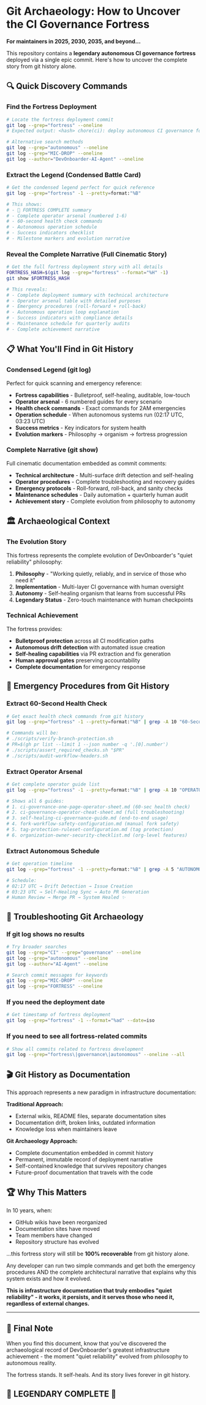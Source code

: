 # Git Archaeology: How to Uncover the CI Governance Fortress

**For maintainers in 2025, 2030, 2035, and beyond...**

This repository contains a **legendary autonomous CI governance fortress** deployed via a single epic commit. Here's how to uncover the complete story from git history alone.

## 🔍 Quick Discovery Commands

### Find the Fortress Deployment

```bash
# Locate the fortress deployment commit
git log --grep="fortress" --oneline
# Expected output: <hash> chore(ci): deploy autonomous CI governance fortress 🚀🔒

# Alternative search methods
git log --grep="autonomous" --oneline
git log --grep="MIC-DROP" --oneline
git log --author="DevOnboarder-AI-Agent" --oneline
```

### Extract the Legend (Condensed Battle Card)

```bash
# Get the condensed legend perfect for quick reference
git log --grep="fortress" -1 --pretty=format:"%B"

# This shows:
# - 🏰 FORTRESS COMPLETE summary
# - Complete operator arsenal (numbered 1-6)
# - 60-second health check commands
# - Autonomous operation schedule
# - Success indicators checklist
# - Milestone markers and evolution narrative
```

### Reveal the Complete Narrative (Full Cinematic Story)

```bash
# Get the full fortress deployment story with all details
FORTRESS_HASH=$(git log --grep="fortress" --format="%H" -1)
git show $FORTRESS_HASH

# This reveals:
# - Complete deployment summary with technical architecture
# - Operator arsenal table with detailed purposes
# - Emergency procedures (roll-forward + roll-back)
# - Autonomous operation loop explanation
# - Success indicators with compliance details
# - Maintenance schedule for quarterly audits
# - Complete achievement narrative
```

## 📋 What You'll Find in Git History

### Condensed Legend (git log)

Perfect for quick scanning and emergency reference:

- **Fortress capabilities** - Bulletproof, self-healing, auditable, low-touch
- **Operator arsenal** - 6 numbered guides for every scenario
- **Health check commands** - Exact commands for 2AM emergencies
- **Operation schedule** - When autonomous systems run (02:17 UTC, 03:23 UTC)
- **Success metrics** - Key indicators for system health
- **Evolution markers** - Philosophy → organism → fortress progression

### Complete Narrative (git show)

Full cinematic documentation embedded as commit comments:

- **Technical architecture** - Multi-surface drift detection and self-healing
- **Operator procedures** - Complete troubleshooting and recovery guides
- **Emergency protocols** - Roll-forward, roll-back, and sanity checks
- **Maintenance schedules** - Daily automation + quarterly human audit
- **Achievement story** - Complete evolution from philosophy to autonomy

## 🏛️ Archaeological Context

### The Evolution Story

This fortress represents the complete evolution of DevOnboarder's "quiet reliability" philosophy:

1. **Philosophy** - "Working quietly, reliably, and in service of those who need it"
2. **Implementation** - Multi-layer CI governance with human oversight
3. **Autonomy** - Self-healing organism that learns from successful PRs
4. **Legendary Status** - Zero-touch maintenance with human checkpoints

### Technical Achievement

The fortress provides:

- **Bulletproof protection** across all CI modification paths
- **Autonomous drift detection** with automated issue creation
- **Self-healing capabilities** via PR extraction and fix generation
- **Human approval gates** preserving accountability
- **Complete documentation** for emergency response

## 🎯 Emergency Procedures from Git History

### Extract 60-Second Health Check

```bash
# Get exact health check commands from git history
git log --grep="fortress" -1 --pretty=format:"%B" | grep -A 10 "60-Second Health Check"

# Commands will be:
# ./scripts/verify-branch-protection.sh
# PR=$(gh pr list --limit 1 --json number -q '.[0].number')
# ./scripts/assert_required_checks.sh "$PR"
# ./scripts/audit-workflow-headers.sh
```

### Extract Operator Arsenal

```bash
# Get complete operator guide list
git log --grep="fortress" -1 --pretty=format:"%B" | grep -A 10 "OPERATOR ARSENAL"

# Shows all 6 guides:
# 1. ci-governance-one-page-operator-sheet.md (60-sec health check)
# 2. ci-governance-operator-cheat-sheet.md (full troubleshooting)
# 3. self-healing-ci-governance-guide.md (end-to-end usage)
# 4. fork-workflow-safety-configuration.md (manual fork safety)
# 5. tag-protection-ruleset-configuration.md (tag protection)
# 6. organization-owner-security-checklist.md (org-level features)
```

### Extract Autonomous Schedule

```bash
# Get operation timeline
git log --grep="fortress" -1 --pretty=format:"%B" | grep -A 5 "AUTONOMOUS OPERATION"

# Schedule:
# 02:17 UTC → Drift Detection → Issue Creation
# 03:23 UTC → Self-Healing Sync → Auto PR Generation
# Human Review → Merge PR → System Healed ✨
```

## 🔧 Troubleshooting Git Archaeology

### If git log shows no results

```bash
# Try broader searches
git log --grep="CI" --grep="governance" --oneline
git log --grep="autonomous" --oneline
git log --author="AI-Agent" --oneline

# Search commit messages for keywords
git log --grep="MIC-DROP" --oneline
git log --grep="FORTRESS" --oneline
```

### If you need the deployment date

```bash
# Get timestamp of fortress deployment
git log --grep="fortress" -1 --format="%ad" --date=iso
```

### If you need to see all fortress-related commits

```bash
# Show all commits related to fortress development
git log --grep="fortress\|governance\|autonomous" --oneline --all
```

## 🎬 Git History as Documentation

This approach represents a new paradigm in infrastructure documentation:

**Traditional Approach:**

- External wikis, README files, separate documentation sites
- Documentation drift, broken links, outdated information
- Knowledge loss when maintainers leave

**Git Archaeology Approach:**

- Complete documentation embedded in commit history
- Permanent, immutable record of deployment narrative
- Self-contained knowledge that survives repository changes
- Future-proof documentation that travels with the code

## 🏆 Why This Matters

In 10 years, when:

- GitHub wikis have been reorganized
- Documentation sites have moved
- Team members have changed
- Repository structure has evolved

...this fortress story will still be **100% recoverable** from git history alone.

Any developer can run two simple commands and get both the emergency procedures AND the complete architectural narrative that explains why this system exists and how it evolved.

**This is infrastructure documentation that truly embodies "quiet reliability" - it works, it persists, and it serves those who need it, regardless of external changes.**

---

## 🎤 Final Note

When you find this document, know that you've discovered the archaeological record of DevOnboarder's greatest infrastructure achievement - the moment "quiet reliability" evolved from philosophy to autonomous reality.

The fortress stands. It self-heals. And its story lives forever in git history.

## 🏰 LEGENDARY COMPLETE 🏰
